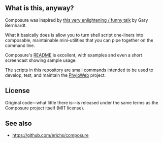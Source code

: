 ## What is this, anyway?

Composure was inspired by [this very enlightening / funny talk][talk] by Gary
Bernhardt.

What it basically does is allow you to turn shell script one-liners into
composable, maintainable mini-utilities that you can pipe together on the
command line.

Composure's [README][] is excellent, with examples and even a short screencast
showing sample usage.

The scripts in this repository are small commands intended to be used to
develop, test, and maintain the [PhyloWeb][] project.

## License

Original code—what little there is—is released under the same terms as the
Composure project itself (MIT license).

## See also

* https://github.com/erichs/composure

[talk]: http://www.confreaks.com/videos/615-cascadiaruby2011-the-unix-chainsaw
[readme]: https://github.com/erichs/composure/blob/master/README.md
[phyloweb]: https://github.com/AlexGa/PhyloWeb
